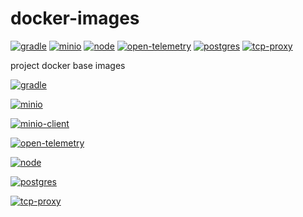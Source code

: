 # docker-images

[![gradle](https://github.com/keecon/docker-images/actions/workflows/gradle.yml/badge.svg)](https://github.com/keecon/docker-images/actions/workflows/gradle.yml)
[![minio](https://github.com/keecon/docker-images/actions/workflows/minio.yml/badge.svg)](https://github.com/keecon/docker-images/actions/workflows/minio.yml)
[![node](https://github.com/keecon/docker-images/actions/workflows/node.yml/badge.svg)](https://github.com/keecon/docker-images/actions/workflows/node.yml)
[![open-telemetry](https://github.com/keecon/docker-images/actions/workflows/open-telemetry.yml/badge.svg)](https://github.com/keecon/docker-images/actions/workflows/open-telemetry.yml)
[![postgres](https://github.com/keecon/docker-images/actions/workflows/postgres.yml/badge.svg)](https://github.com/keecon/docker-images/actions/workflows/postgres.yml)
[![tcp-proxy](https://github.com/keecon/docker-images/actions/workflows/tcp-proxy.yml/badge.svg)](https://github.com/keecon/docker-images/actions/workflows/gradle.yml)

project docker base images

[![gradle](https://ghcr-badge.deta.dev/keecon/gradle/tags?trim=major&label=gradle)](https://github.com/orgs/keecon/packages/container/package/gradle)

[![minio](https://ghcr-badge.deta.dev/keecon/minio/tags?trim=major&label=minio)](https://github.com/orgs/keecon/packages/container/package/minio)

[![minio-client](https://ghcr-badge.deta.dev/keecon/minio-client/tags?trim=major&label=minio-client)](https://github.com/orgs/keecon/packages/container/package/minio-client)

[![open-telemetry](https://ghcr-badge.deta.dev/keecon/open-telemetry/tags?trim=major&label=open-telemetry)](https://github.com/orgs/keecon/packages/container/package/open-telemetry)

[![node](https://ghcr-badge.deta.dev/keecon/node/tags?trim=major&label=node)](https://github.com/orgs/keecon/packages/container/package/node)

[![postgres](https://ghcr-badge.deta.dev/keecon/postgres/tags?trim=major&label=postgres)](https://github.com/orgs/keecon/packages/container/package/postgres)

[![tcp-proxy](https://ghcr-badge.deta.dev/keecon/tcp-proxy/tags?trim=major&label=tcp-proxy)](https://github.com/orgs/keecon/packages/container/package/tcp-proxy)
